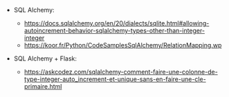 - SQL Alchemy:
  - https://docs.sqlalchemy.org/en/20/dialects/sqlite.html#allowing-autoincrement-behavior-sqlalchemy-types-other-than-integer-integer
  - https://koor.fr/Python/CodeSamplesSqlAlchemy/RelationMapping.wp
  
- SQL Alchemy + Flask:
  - https://askcodez.com/sqlalchemy-comment-faire-une-colonne-de-type-integer-auto_increment-et-unique-sans-en-faire-une-cle-primaire.html